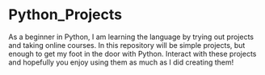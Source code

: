 # Python_Projects
As a beginner in Python, I am learning the language by trying out projects and taking online courses. In this repository will be simple projects, but enough to get my foot in the door with Python. Interact with these projects and hopefully you enjoy using them as much as I did creating them!
